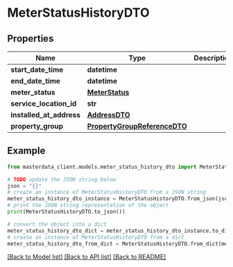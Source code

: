 # MeterStatusHistoryDTO


## Properties

Name | Type | Description | Notes
------------ | ------------- | ------------- | -------------
**start_date_time** | **datetime** |  | [optional] 
**end_date_time** | **datetime** |  | [optional] 
**meter_status** | [**MeterStatus**](MeterStatus.md) |  | [optional] 
**service_location_id** | **str** |  | [optional] 
**installed_at_address** | [**AddressDTO**](AddressDTO.md) |  | [optional] 
**property_group** | [**PropertyGroupReferenceDTO**](PropertyGroupReferenceDTO.md) |  | [optional] 

## Example

```python
from masterdata_client.models.meter_status_history_dto import MeterStatusHistoryDTO

# TODO update the JSON string below
json = "{}"
# create an instance of MeterStatusHistoryDTO from a JSON string
meter_status_history_dto_instance = MeterStatusHistoryDTO.from_json(json)
# print the JSON string representation of the object
print(MeterStatusHistoryDTO.to_json())

# convert the object into a dict
meter_status_history_dto_dict = meter_status_history_dto_instance.to_dict()
# create an instance of MeterStatusHistoryDTO from a dict
meter_status_history_dto_from_dict = MeterStatusHistoryDTO.from_dict(meter_status_history_dto_dict)
```
[[Back to Model list]](../README.md#documentation-for-models) [[Back to API list]](../README.md#documentation-for-api-endpoints) [[Back to README]](../README.md)


